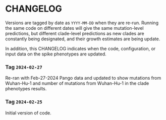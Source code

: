 # CHANGELOG

Versions are tagged by date as `YYYY-MM-DD` when they are re-run.
Running the same code on different dates will give the same mutation-level predictions, but different clade-level predictions as new clades are constantly being designated, and their growth estimates are being update.

In addition, this CHANGELOG indicates when the code, configuration, or input data on the spike phenotypes are updated.

### Tag `2024-02-27`
Re-ran with Feb-27-2024 Pango data and updated to show mutations from Wuhan-Hu-1 and number of mutations from Wuhan-Hu-1 in the clade phenotypes results.

### Tag `2024-02-25`
Initial version of code.
